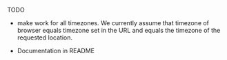 TODO

- make work for all timezones. We currently assume that timezone of browser equals timezone set in the URL and equals the timezone of the requested location.

- Documentation in README
